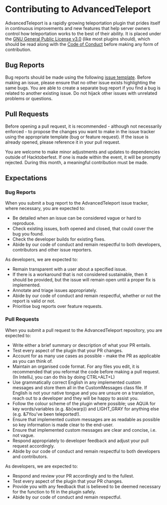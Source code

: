 # Contributing to AdvancedTeleport
AdvancedTeleport is a rapidly growing teleportation plugin that prides itself in continuous improvements and new features that help server owners control how teleportation works to the best of their ability. It is placed under the [GNU General Public License v3.0](https://github.com/Niestrat99/AT-Rewritten/blob/master/LICENSE) (like most plugins should), which should be read along with the [Code of Conduct](https://github.com/Niestrat99/AT-Rewritten/blob/export-import-hooks/CODE_OF_CONDUCT.md) before making any form of contribution.

## Bug Reports
Bug reports should be made using the following [issue template](https://github.com/Niestrat99/AT-Rewritten/issues/new?assignees=&labels=&template=bug_report.md&title=%5BBUG%5D). Before making an issue, please ensure that no other issue exists highlighting the same bugs. You are able to create a separate bug report if you find a bug is related to another existing issue. Do not hijack other issues with unrelated problems or questions.

## Pull Requests
Before opening a pull request, it is recommended - although not necessarily enforced - to propose the changes you want to make in the issue tracker using the appropriate template (bug or feature request). If the issue is already opened, please reference it in your pull request. 

You are welcome to make minor adjustments and updates to dependencies outside of Hacktoberfest. If one is made within the event, it will be promptly rejected. During this month, a meaningful contribution must be made.

## Expectations 
### Bug Reports
When you submit a bug report to the AdvancedTeleport issue tracker, where necessary, you are expected to:
- Be detailed when an issue can be considered vague or hard to reproduce.
- Check existing issues, both opened and closed, that could cover the bug you found.
- Check the developer builds for existing fixes.
- Abide by our code of conduct and remain respectful to both developers, contributors and other issue reporters.

As developers, we are expected to:
- Remain transparent with a user about a specified issue.
- If there is a workaround that is not considered sustainable, then it should be provided, but the issue will remain open until a proper fix is implemented.
- Annotate and triage issues appropriately.
- Abide by our code of conduct and remain respectful, whether or not the report is valid or not.
- Prioritise bug reports over feature requests.

### Pull Requests
When you submit a pull request to the AdvancedTeleport repository, you are expected to:
- Write either a brief summary or description of what your PR entails.
- Test every aspect of the plugin that your PR changes.
- Account for as many use cases as possible - make the PR as applicable as you can think of.
- Maintain an organised code format. For any files you edit, it is recommended that you reformat the code before making a pull request. (In IntelliJ, you can do this by doing CTRL+ALT+L)
- Use grammatically correct English in any implemented custom messages and store them all in the CustomMessages class file. If English is not your native tongue and you are unsure on a translation, reach out to a developer and they will be happy to assist you.
- Follow the colour scheme of the plugin where possible; use AQUA for key words/variables (e.g. &b{warp}) and LIGHT_GRAY for anything else (e.g. &7You've been teleported!).
- Ensure that implemented custom messages are as readable as possible so key information is made clear to the end-user.
- Ensure that implemented custom messages are clear and concise, i.e. not vague.
- Respond appropriately to developer feedback and adjust your pull request accordingly.
- Abide by our code of conduct and remain respectful to both developers and contributors.

As developers, we are expected to:
- Respond and review your PR accordingly and to the fullest.
- Test every aspect of the plugin that your PR changes.
- Provide you with any feedback that is believed to be deemed necessary for the function to fit in the plugin safely.
- Abide by our code of conduct and remain respectful.



